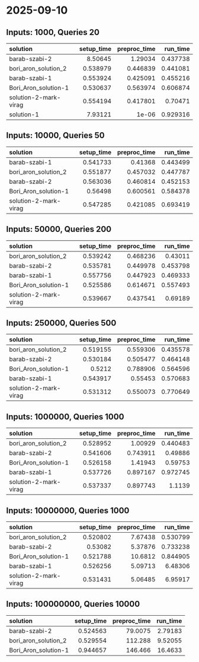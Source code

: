# 2025-09-10

## Inputs: 1000, Queries 20

| solution              |   setup_time |   preproc_time |   run_time |
|:----------------------|-------------:|---------------:|-----------:|
| barab-szabi-2         |     8.50645  |       1.29034  |   0.437738 |
| bori_aron_solution_2  |     0.538979 |       0.446839 |   0.441081 |
| barab-szabi-1         |     0.553924 |       0.425091 |   0.455216 |
| Bori_Aron_solution-1  |     0.530637 |       0.563974 |   0.606874 |
| solution-2-mark-virag |     0.554194 |       0.417801 |   0.70471  |
| solution-1            |     7.93121  |       1e-06    |   0.929316 |

## Inputs: 10000, Queries 50

| solution              |   setup_time |   preproc_time |   run_time |
|:----------------------|-------------:|---------------:|-----------:|
| barab-szabi-1         |     0.541733 |       0.41368  |   0.443499 |
| bori_aron_solution_2  |     0.551877 |       0.457032 |   0.447787 |
| barab-szabi-2         |     0.563036 |       0.460814 |   0.452153 |
| Bori_Aron_solution-1  |     0.56498  |       0.600561 |   0.584378 |
| solution-2-mark-virag |     0.547285 |       0.421085 |   0.693419 |

## Inputs: 50000, Queries 200

| solution              |   setup_time |   preproc_time |   run_time |
|:----------------------|-------------:|---------------:|-----------:|
| bori_aron_solution_2  |     0.539242 |       0.468236 |   0.43011  |
| barab-szabi-2         |     0.535781 |       0.449978 |   0.453798 |
| barab-szabi-1         |     0.557756 |       0.447923 |   0.469333 |
| Bori_Aron_solution-1  |     0.525586 |       0.614671 |   0.557493 |
| solution-2-mark-virag |     0.539667 |       0.437541 |   0.69189  |

## Inputs: 250000, Queries 500

| solution              |   setup_time |   preproc_time |   run_time |
|:----------------------|-------------:|---------------:|-----------:|
| bori_aron_solution_2  |     0.519155 |       0.559306 |   0.435578 |
| barab-szabi-2         |     0.530184 |       0.505477 |   0.464148 |
| Bori_Aron_solution-1  |     0.5212   |       0.788906 |   0.564596 |
| barab-szabi-1         |     0.543917 |       0.55453  |   0.570683 |
| solution-2-mark-virag |     0.531312 |       0.550073 |   0.770649 |

## Inputs: 1000000, Queries 1000

| solution              |   setup_time |   preproc_time |   run_time |
|:----------------------|-------------:|---------------:|-----------:|
| bori_aron_solution_2  |     0.528952 |       1.00929  |   0.440483 |
| barab-szabi-2         |     0.541606 |       0.743911 |   0.49886  |
| Bori_Aron_solution-1  |     0.526158 |       1.41943  |   0.59753  |
| barab-szabi-1         |     0.537726 |       0.897167 |   0.972745 |
| solution-2-mark-virag |     0.537337 |       0.897743 |   1.1139   |

## Inputs: 10000000, Queries 1000

| solution              |   setup_time |   preproc_time |   run_time |
|:----------------------|-------------:|---------------:|-----------:|
| bori_aron_solution_2  |     0.520802 |        7.67438 |   0.530799 |
| barab-szabi-2         |     0.53082  |        5.37876 |   0.733238 |
| Bori_Aron_solution-1  |     0.521788 |       10.6812  |   0.844905 |
| barab-szabi-1         |     0.526256 |        5.09713 |   6.48306  |
| solution-2-mark-virag |     0.531431 |        5.06485 |   6.95917  |

## Inputs: 100000000, Queries 10000

| solution             |   setup_time |   preproc_time |   run_time |
|:---------------------|-------------:|---------------:|-----------:|
| barab-szabi-2        |     0.524563 |        79.0075 |    2.79183 |
| bori_aron_solution_2 |     0.529554 |       112.288  |    9.52055 |
| Bori_Aron_solution-1 |     0.944657 |       146.466  |   16.4633  |